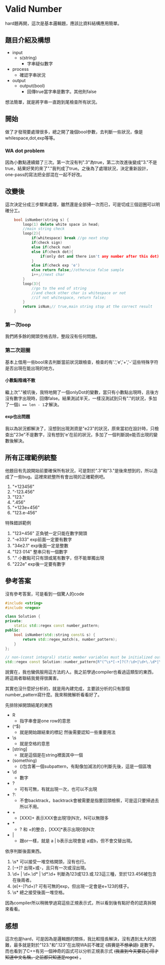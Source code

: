 # Valid Number
hard題再開，這次是基本邏輯題，應該比資料結構應用簡單。
## 題目介紹及構想
- input
  - s(string)
    - 字串疑似數字
- process
  - 確認字串狀況
- output
  - output(bool)
    - 回傳true當字串是數字。其他則false

想法簡單，就是將字串一直跑到尾檢查所有狀況。

## 開始
做了才發現要處理很多，總之開了幾個bool參數，去判斷一些狀況，像是whilespace,dot,exp等等。

### WA dot problem
因為小數點連續錯了三次。第一次沒有判".3"為true，第二次改進後變成"3."不是true，結果好笑的來了"."我判成了true。之後為了處理狀況，決定重新設計，one-pass的寫法把全部混在一起不好改。

## 改變後
這次決定分成三步驟來處理，雖然還是全部掃一次而已，可是切成三個迴圈可以明確分工。
```C++ = 
    bool isNumber(string s) {
        loop(1) delete white space in head;
        //main string check
        loop(2){
            if(whitespace) break //go next step
            if(check sign)
            else if(check num)
            else if(check dot){
                if(only dot and there isn't any number after this dot) return false;
            }
            else if(check exp 'e')
            else return false;//otherwise false sample
            i++;//next char
        }
        loop(3){
            //go to the end of string
            //and check other char is whitespace or not
            //if not whitespace, return false;
        }
        return isNum;// true,main string stop at the correct result 
    }
```

### 第一次loop
我們將多餘的開頭空格去除，整段沒有任何問題。

### 第二次迴圈
基本上借用一些bool來去判斷當前狀況跟檢查，檢查的有'.','e','+','-'這些特殊字符是否出現在能出現的地方。

#### 小數點陰魂不散
繼上次"."被坑後，我特地開了一個onlyDot的變數，當只有小數點出現時，且後方沒有數字出現時，回傳false。結果測試半天，一樣沒測試到只有"."的狀況，多加了一個`i == len - 1`才解決。

#### exp也出問題
我以為狀況都解決了，沒想到出現測資是"e23"的狀況，原來當初在設計時，只檢查出"23e"不是數字，沒有想到'e'在前的狀況，多加了一個判斷說e能否出現的變數後解決。

## 所有正確範例統整
他題目有先說開始前要確保所有狀況，可是對於".3"和"3."是後來想到的，所以造成了一些bug。這裡來統整所有會出現的正確範例吧。
1. "+123456"
2. "-123.456"
3. "123."
4. ".456"
5. "+123e+456"
6. "123.e-456"

特殊錯誤範例
1. "123+456"
  正負號一定只能在數字開頭
2. "-e333"
  exp前面一定要有數字
3. "34e2.1"
  exp後面一定是整數
4. "123 014"
  整串只有一個數字
5. "."
  小數點可只有頭或尾有數字，但不能單獨出現
6. "222e"
  exp後一定要有數字

## 參考答案
沒有參考答案，可是看到一個驚人的code
```C++ =
#include <string>
#include <regex>

class Solution {
private:
    static std::regex const number_pattern;
public:
    bool isNumber(std::string const& s) {
        return std::regex_match(s, number_pattern);
    }
};

// non-(const integral) static member variables must be initialized out-of-line.
std::regex const Solution::number_pattern{R"(^\s*[-+]?(?:\d+|\d+\.\d*|\d*\.\d+)(?:e[+-]?\d+)?\s*$)"};
```
說實在，我也蠻佩服用這方法的人。我之前學過compiler也看過這類型的東西，將這兩者聯結我覺得很厲害。

其實也沒什麼好分析的，就是用內建完成，主要該分析的只有那個number_pattern寫什麼。我來稍微解析看看好了。

先排除掉開頭結尾的東西
- R
  - 指字串會是one row的意思
- (^$)
  - 就是開始跟結束的標記
然後需要認知一些重要用法
- \s
  - 就是空格的意思 
- [string]
  - 就是這個是在string裡面其中一個
- (something)
  - ()包含著一個subpattern，有點像加減法的()判斷先後，這是一個區塊
- \d
  - 數字 
- ?
  - 可有可無，有就出現一次，也可以不出現
- ?:
  - 不會backtrack，backtrack會被需要是指要回頭檢察，可是這只要掃過去所以不用。
- \+
  - [XXX]+ 表示XXX會出現1到N次，N可以無限多
- \*
  - ? 和 +的整合，[XXX]*表示出現0到N次
- |
  - 跟or一樣，就是 a | b表示出現會是 a或b，但不會交替出現。

依序判斷後面東西。
1. \s*
  可以接受一堆空格開頭，沒有也行。
2. [-+]?
  出現+或-，且只有一次或沒出現。
3. \d+ | \d+\.\d* | \d*\.\d+
  判斷為123或123.或.123這三種，至於123.456被包含在後兩者。
4. (e[+-]?\d+)?
  可有可無的exp，但出現一定會是e+123的樣子。
5. \s*
  總之接受後面一堆空格。

因為compiler所以稍微學過寫這些正規表示式，所以看到後有點好奇的認真拆開來看看。
## 感想
這次也是hard，可是因為是邏輯題的關係，我比較擅長解決，沒有遇到太大的困難，最多就是對於"123."和".123"在出現WA前不確定 ~~(其實是不想承認)~~ 是數字。而也看到了C++有另一個神奇的函式可以分析正規表示式 ~~(我直到今天要寫心得才知道中文名稱，之前都只知道是regex)~~ 。
